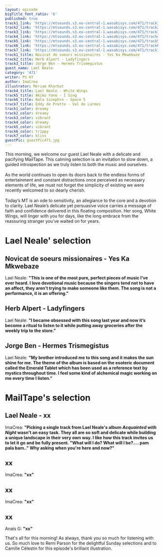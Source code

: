 ```yaml
---
layout: episode
bigTitle_font_ratio: '6'
published: true
track1_link: 'https://mtsounds.s3.eu-central-1.wasabisys.com/471/track1.mp3'
track2_link: 'https://mtsounds.s3.eu-central-1.wasabisys.com/471/track2.mp3'
track3_link: 'https://mtsounds.s3.eu-central-1.wasabisys.com/471/track3.mp3'
track4_link: 'https://mtsounds.s3.eu-central-1.wasabisys.com/471/track4.mp3'
track5_link: 'https://mtsounds.s3.eu-central-1.wasabisys.com/471/track5.mp3'
track6_link: 'https://mtsounds.s3.eu-central-1.wasabisys.com/471/track6.mp3'
track7_link: 'https://mtsounds.s3.eu-central-1.wasabisys.com/471/track7.mp3'
track1_title: Novicat de soeurs missionaires - Yes Ka Mkwebaze
track2_title: Herb Alpert - Ladyfingers
track3_title: Jorge Ben - Hermes Trismegistus
guest_name: Lael Neale
category: '471'
writer: PS KY
author: ImaCrea
illustrator: Meriam Kharbat
track4_title: Lael Neale - White Wings
track5_title: Akiko Yano - I Sing
track6_title: Nala Sinephro - Space 5
track7_title: Eddy de Pretto - Val de Larmes
track1_color: dreamy
track2_color: dreamy
track3_color: vibrant
track4_color: dreamy
track5_color: vibrant
track6_color: trippy
track7_color: bliss
guestPic: guestPic471.jpg
---
```

<p id="introduction"> This morning, we welcome our guest Lael Neale with a delicate and pacifying MailTape. This calming selection is an invitation to slow down, a guided introspection as we truly listen to both the music and ourselves.
<br><br>
As the world continues to open its doors back to the endless forms of entertainment and constant distractions once perceived as necessary elements of life, we must not forget the simplicity of existing we were recently welcomed to so dearly cherish.
<br><br>
Today’s MT is an ode to sensitivity, an allegiance to the core and a devotion to clarity. Lael Neale’s delicate yet persuasive voice carries a message of faith and confidence delivered in this floating composition. Her song, White Wings, will linger with you for days, like the long embrace from the reassuring stranger you’ve waited on for years. 
</p>

# Lael Neale' selection

##  Novicat de soeurs missionaires - Yes Ka Mkwebaze
Lael Neale: **"**This is one of the most pure, perfect pieces of music I’ve ever heard. I love devotional music because the singers tend not to have an affect, they aren’t trying to make someone like them. The song is not a performance, it is an offering.**"**

##  Herb Alpert - Ladyfingers
Lael Neale: **"**I became obsessed with this song last year and now it’s become a ritual to listen to it while putting away groceries after the weekly trip to the store.**"**

## Jorge Ben - Hermes Trismegistus
Lael Neale: **"**My brother introduced me to this song and it makes the sun shine for me. The theme of the album is based on the esoteric document called the Emerald Tablet which has been used as a reference text by mystics throughout time. I feel some kind of alchemical magic working on me every time I listen.**"**


# MailTape's selection

## Lael Neale - xx
ImaCrea: **"**Picking a single track from Lael Neale's album *Acquainted with Night* wasn't an easy task. They all are so soft and delicate while building a unique landscape in their very own way. I like how this track invites us to let it go and be fully present. "What will I do? What will I be?.... pam pala bam.." Why asking when you're here and now?**"**

## xx
ImaCrea: **"**xx**"**

## xx
ImaCrea: **"**xx**"**

## xx
Anaïs G: **"**xx**"**

<p id="outroduction">That's all for this morning! As always, thank you so much for listening with us. So much love to Remi Parson for the delightful Sunday selections and to Camille Célestin for this episode's brilliant illustration.</p>
